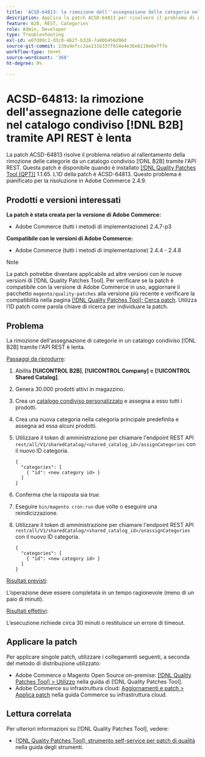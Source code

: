```yaml
---
title: 'ACSD-64813: la rimozione dell''assegnazione delle categorie nel catalogo condiviso  [!DNL B2B]  tramite REST API è lenta'
description: Applica la patch ACSD-64813 per risolvere il problema di Adobe Commerce, a causa del quale la rimozione dell'assegnazione di categorie in un catalogo condiviso  [!DNL B2B]  tramite l'API REST è lenta.
feature: B2B, REST, Categories
role: Admin, Developer
type: Troubleshooting
exl-id: e6fd89c2-d3c0-462f-b328-7a80b456d96d
source-git-commit: 239a9efcc2ae231b337f654e4e36e6119e6eff7e
workflow-type: tm+mt
source-wordcount: '368'
ht-degree: 0%

---
```


# ACSD-64813: la rimozione dell&#39;assegnazione delle categorie nel catalogo condiviso [!DNL B2B] tramite API REST è lenta

La patch ACSD-64813 risolve il problema relativo al rallentamento della rimozione delle categorie da un catalogo condiviso [!DNL B2B] tramite l&#39;API REST. Questa patch è disponibile quando è installato [[!DNL Quality Patches Tool (QPT)]](/help/tools/quality-patches-tool/quality-patches-tool-to-self-serve-quality-patches.md) 1.1.65. L’ID della patch è ACSD-64813. Questo problema è pianificato per la risoluzione in Adobe Commerce 2.4.9.

## Prodotti e versioni interessati

**La patch è stata creata per la versione di Adobe Commerce:**

* Adobe Commerce (tutti i metodi di implementazione) 2.4.7-p3

**Compatibile con le versioni di Adobe Commerce:**

* Adobe Commerce (tutti i metodi di implementazione) 2.4.4 - 2.4.8

>[!NOTE]
>
>La patch potrebbe diventare applicabile ad altre versioni con le nuove versioni di [!DNL Quality Patches Tool]. Per verificare se la patch è compatibile con la versione di Adobe Commerce in uso, aggiornare il pacchetto `magento/quality-patches` alla versione più recente e verificare la compatibilità nella pagina [[!DNL Quality Patches Tool]: Cerca patch](https://experienceleague.adobe.com/tools/commerce-quality-patches/index.html). Utilizza l’ID patch come parola chiave di ricerca per individuare la patch.

## Problema

La rimozione dell&#39;assegnazione di categorie in un catalogo condiviso [!DNL B2B] tramite l&#39;API REST è lenta.

<u>Passaggi da riprodurre</u>:

1. Abilita **[!UICONTROL B2B]**, **[!UICONTROL Company]** e **[!UICONTROL Shared Catalog]**.
1. Genera 30.000 prodotti attivi in magazzino.
1. Crea un [catalogo condiviso personalizzato](https://experienceleague.adobe.com/en/docs/commerce-admin/b2b/shared-catalogs/catalog-shared#actions-controls) e assegna a esso tutti i prodotti.
1. Crea una nuova categoria nella categoria principale predefinita e assegna ad essa alcuni prodotti.
1. Utilizzare il token di amministrazione per chiamare l&#39;endpoint REST API `rest/all/V1/sharedCatalog/<shared_catalog_id>/assignCategories` con il nuovo ID categoria.

   ```
   {
     "categories": [
       { "id": <new category id> }
     ]
   }
   ```

1. Conferma che la risposta sia *true*.
1. Eseguire `bin/magento cron:run` due volte o eseguire una reindicizzazione.
1. Utilizzare il token di amministrazione per chiamare l&#39;endpoint REST API `rest/all/V1/sharedCatalog/<shared_catalog_id>/unassignCategories` con il nuovo ID categoria.

   ```
   {
     "categories": [
       { "id": <new category id> }
     ]
   }
   ```

<u>Risultati previsti</u>:

L’operazione deve essere completata in un tempo ragionevole (meno di un paio di minuti).

<u>Risultati effettivi</u>:

L’esecuzione richiede circa 30 minuti o restituisce un errore di timeout.

## Applicare la patch

Per applicare singole patch, utilizzare i collegamenti seguenti, a seconda del metodo di distribuzione utilizzato:

* Adobe Commerce o Magento Open Source on-premise: [[!DNL Quality Patches Tool] > Utilizzo](/help/tools/quality-patches-tool/usage.md) nella guida di [!DNL Quality Patches Tool].
* Adobe Commerce su infrastruttura cloud: [Aggiornamenti e patch > Applica patch](https://experienceleague.adobe.com/docs/commerce-cloud-service/user-guide/develop/upgrade/apply-patches.html) nella guida Commerce su infrastruttura cloud.

## Lettura correlata

Per ulteriori informazioni su [!DNL Quality Patches Tool], vedere:

* [[!DNL Quality Patches Tool]: strumento self-service per patch di qualità](/help/tools/quality-patches-tool/quality-patches-tool-to-self-serve-quality-patches.md) nella guida degli strumenti.
